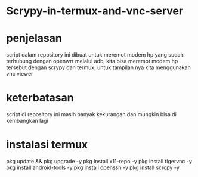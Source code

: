 # Scrypy-in-termux-and-vnc-server

# penjelasan
script dalam repository ini dibuat untuk meremot modem hp yang sudah terhubung dengan openwrt melalui adb, kita bisa meremot modem hp tersebut dengan scrypy dan termux, untuk tampilan nya kita menggunakan vnc viewer

# keterbatasan
script di repository ini masih banyak kekurangan dan mungkin bisa di kembangkan lagi

# instalasi termux
pkg update && pkg upgrade -y
‌pkg install x11-repo -y
‌pkg install tigervnc -y
‌pkg install android-tools -y
‌pkg install openssh -y
‌pkg install scrcpy -y
